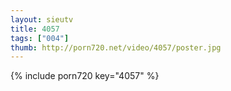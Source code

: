 ```yaml
--- 
layout: sieutv
title: 4057
tags: ["004"]
thumb: http://porn720.net/video/4057/poster.jpg
---
```

{% include porn720 key="4057" %} 
